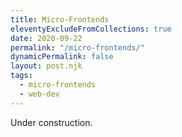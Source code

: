 ```yaml
---
title: Micro-Frontends
eleventyExcludeFromCollections: true
date: 2020-09-22
permalink: "/micro-frontends/"
dynamicPermalink: false
layout: post.njk
tags:
  - micro-frontends
  - web-dev
---
```


Under construction.

